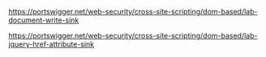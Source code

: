 https://portswigger.net/web-security/cross-site-scripting/dom-based/lab-document-write-sink

https://portswigger.net/web-security/cross-site-scripting/dom-based/lab-jquery-href-attribute-sink